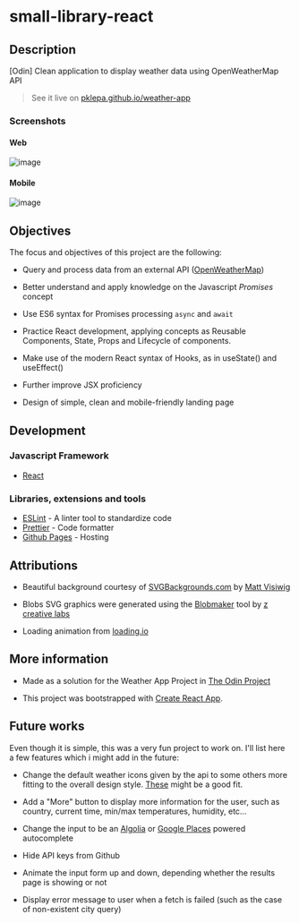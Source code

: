# small-library-react

## Description

[Odin] Clean application to display weather data using OpenWeatherMap API

> See it live on [pklepa.github.io/weather-app](https://pklepa.github.io/weather-app/)

### Screenshots

#### Web

![image](https://user-images.githubusercontent.com/22618438/91083178-39209500-e620-11ea-9d6e-ed4a6720473b.png)

#### Mobile

![image](https://user-images.githubusercontent.com/22618438/91083347-8a308900-e620-11ea-9fcd-9fd591215200.png)

## Objectives

The focus and objectives of this project are the following:

- Query and process data from an external API ([OpenWeatherMap](https://openweathermap.org/api))

- Better understand and apply knowledge on the Javascript _Promises_ concept

- Use ES6 syntax for Promises processing `async` and `await`

- Practice React development, applying concepts as Reusable Components, State, Props and Lifecycle of components.

- Make use of the modern React syntax of Hooks, as in useState() and useEffect()

- Further improve JSX proficiency

- Design of simple, clean and mobile-friendly landing page

## Development

### Javascript Framework

- [React](https://github.com/facebook/create-react-app)

### Libraries, extensions and tools

- [ESLint](https://eslint.org/) - A linter tool to standardize code
- [Prettier](https://prettier.io/) - Code formatter
- [Github Pages](https://pages.github.com/) - Hosting

## Attributions

- Beautiful background courtesy of [SVGBackgrounds.com](https://www.svgbackgrounds.com/) by [Matt Visiwig](https://twitter.com/BumpSetCreative)

- Blobs SVG graphics were generated using the [Blobmaker](https://www.blobmaker.app/) tool by [z creative labs](https://zcreativelabs.com/)

- Loading animation from [loading.io](https://loading.io/)

## More information

- Made as a solution for the Weather App Project in [The Odin Project](https://www.theodinproject.com/courses/javascript/lessons/weather-app)

- This project was bootstrapped with [Create React App](https://github.com/facebook/create-react-app).

## Future works

Even though it is simple, this was a very fun project to work on. I'll list here a few features which i might add in the future:

- Change the default weather icons given by the api to some others more fitting to the overall design style. [These](https://www.hongkiat.com/blog/free-weather-iconsets/) might be a good fit.

- Add a "More" button to display more information for the user, such as country, current time, min/max temperatures, humidity, etc...

- Change the input to be an [Algolia](https://community.algolia.com/places/) or [Google Places](https://developers.google.com/places/web-service/autocomplete) powered autocomplete

- Hide API keys from Github

- Animate the input form up and down, depending whether the results page is showing or not

- Display error message to user when a fetch is failed (such as the case of non-existent city query)
